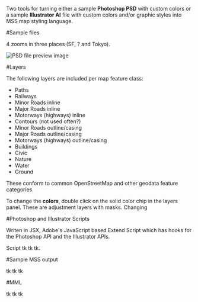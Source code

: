 Two tools for turning either a sample **Photoshop PSD** with custom colors or a sample **Illustrator AI** file with custom colors and/or graphic styles into MSS map styling language.

#Sample files

4 zooms in three places (SF, ? and Tokyo). 

![PSD file preview image](https://github.com/nvkelso/carto-css-map-styling/raw/master/tools/psd_to_mss/MAP_colors.png)

#Layers

The following layers are included per map feature class:

* Paths
* Railways
* Minor Roads inline
* Major Roads inline
* Motorways (highways) inline
* Contours (not used often?)
* Minor Roads outline/casing
* Major Roads outline/casing
* Motorways (highways) outline/casing
* Buildings
* Civic
* Nature
* Water
* Ground

These conform to common OpenStreetMap and other geodata feature categories.

To change the **colors**, double click on the solid color chip in the layers panel. These are adjustment layers with masks. Changing 

#Photoshop and Illustrator Scripts

Writen in JSX, Adobe's JavaScript based Extend Script which has hooks for the Photoshop API and the Illustrator APIs.

Script tk tk tk.

#Sample MSS output

tk tk tk

#MML

tk tk tk